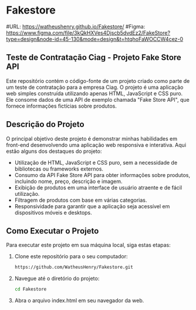 # Fakestore

#URL: https://watheushenry.github.io/Fakestore/
#Figma: https://www.figma.com/file/3kQkHXVes4Djscb5dvdEz2/FakeStore?type=design&node-id=45-130&mode=design&t=htqhoFaWOCCW4cez-0

## Teste de Contratação Ciag - Projeto Fake Store API

Este repositório contém o código-fonte de um projeto criado como parte de um teste de contratação para a empresa Ciag. O projeto é uma aplicação web simples construída utilizando apenas HTML, JavaScript e CSS puro. Ele consome dados de uma API de exemplo chamada "Fake Store API", que fornece informações fictícias sobre produtos.

## Descrição do Projeto

O principal objetivo deste projeto é demonstrar minhas habilidades em front-end desenvolvendo uma aplicação web responsiva e interativa. Aqui estão alguns dos destaques do projeto:

- Utilização de HTML, JavaScript e CSS puro, sem a necessidade de bibliotecas ou frameworks externos.
- Consumo da API Fake Store API para obter informações sobre produtos, incluindo nome, preço, descrição e imagem.
- Exibição de produtos em uma interface de usuário atraente e de fácil utilização.
- Filtragem de produtos com base em várias categorias.
- Responsividade para garantir que a aplicação seja acessível em dispositivos móveis e desktops.

## Como Executar o Projeto

Para executar este projeto em sua máquina local, siga estas etapas:

1. Clone este repositório para o seu computador:

   ```bash
   https://github.com/WatheusHenry/Fakestore.git
   
2. Navegue até o diretório do projeto:

   ```bash
   cd Fakestore
   
3. Abra o arquivo index.html em seu navegador da web.



